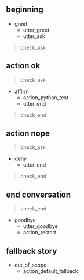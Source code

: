 ## beginning
* greet
    - utter_greet
    - utter_ask
> check_ask

## action ok
> check_ask
* affirm
    - action_python_test
    - utter_end
> check_end

## action nope
> check_ask
* deny
    - utter_end
> check_end

## end conversation
> check_end
* goodbye
    - utter_goodbye
    - action_restart

## fallback story
* out_of_scope
    - action_default_fallback
